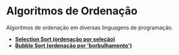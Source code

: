 # Algoritmos de Ordenação
Algoritmos de ordenação em diversas linguagens de programação.

* [**Selection Sort (ordenação por seleção)**](/SelectionSort)
* [**Bubble Sort (ordenação por 'borbulhamento')**](/BubbleSort)
